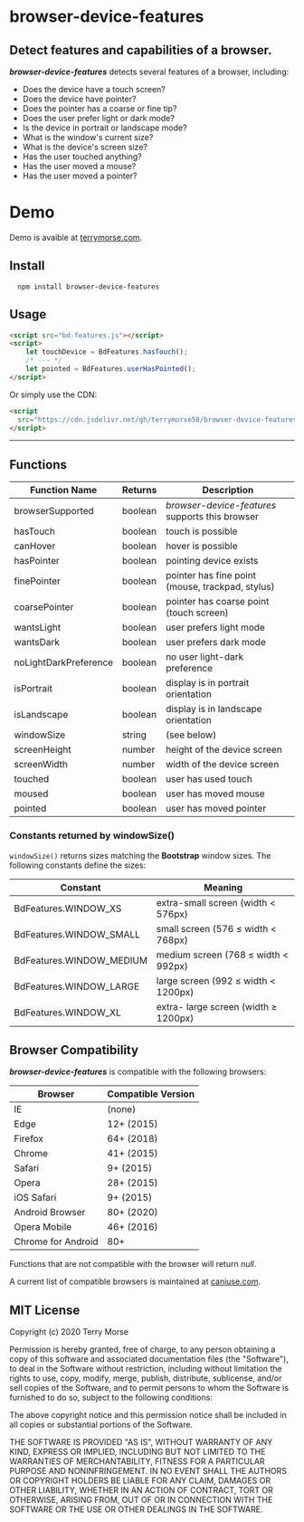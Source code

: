 # browser-device-features

Detect features and capabilities of a browser.
---
***browser-device-features*** detects several features of a browser, including:

* Does the device have a touch screen?
* Does the device have pointer?
* Does the pointer has a coarse or fine tip?
* Does the user prefer light or dark mode?
* Is the device in portrait or landscape mode?
* What is the window's current size?
* What is the device's screen size?
* Has the user touched anything?
* Has the user moved a mouse?
* Has the user moved a pointer?

# Demo

Demo is avaible at [terrymorse.com](https://terrymorse.com/coding/browser-device/index.html).

## Install
```shell script
  npm install browser-device-features
```
## Usage
```html
<script src="bd-features.js"></script>
<script>
    let touchDevice = BdFeatures.hasTouch();
    /* --- */
    let pointed = BdFeatures.userHasPointed();
</script>
```
Or simply use the CDN:
```html
<script
  src="https://cdn.jsdelivr.net/gh/terrymorse58/browser-device-features/bd-features.js">
</script>
```
---
## Functions

Function Name         | Returns   | Description
--------------------- | --------- | -----------
browserSupported      | boolean   | *browser-device-features* supports this browser
hasTouch              | boolean   | touch is possible
canHover              | boolean   | hover is possible
hasPointer            | boolean   | pointing device exists
finePointer           | boolean   | pointer has fine point (mouse, trackpad, stylus)
coarsePointer         | boolean   | pointer has coarse point (touch screen) 
wantsLight            | boolean   | user prefers light mode
wantsDark             | boolean   | user prefers dark mode
noLightDarkPreference | boolean   | no user light-dark preference
isPortrait            | boolean   | display is in portrait orientation
isLandscape           | boolean   | display is in landscape orientation
windowSize            | string    | (see below)
screenHeight          | number    | height of the device screen
screenWidth           | number    | width of the device screen
touched               | boolean   | user has used touch
moused                | boolean   | user has moved mouse
pointed               | boolean   | user has moved pointer

### Constants returned by windowSize()

`windowSize()` returns sizes matching the **Bootstrap** window sizes. The
 following constants define the sizes:

Constant                  | Meaning
------------------------- | -------
BdFeatures.WINDOW_XS      | extra-small screen (width < 576px)
BdFeatures.WINDOW_SMALL   | small screen (576 ≤ width < 768px)
BdFeatures.WINDOW_MEDIUM  | medium screen (768 ≤ width < 992px)
BdFeatures.WINDOW_LARGE   | large screen (992 ≤ width < 1200px)
BdFeatures.WINDOW_XL      | extra- large screen (width ≥ 1200px)

## Browser Compatibility

***browser-device-features*** is compatible with the following browsers:

Browser            | Compatible Version
------------------ | ------------------
IE                 | (none)
Edge               | 12+ (2015)
Firefox            | 64+ (2018)
Chrome             | 41+ (2015)
Safari             | 9+ (2015)
Opera              | 28+ (2015)
iOS Safari         | 9+ (2015)
Android Browser    | 80+ (2020)
Opera Mobile       | 46+ (2016)
Chrome for Android | 80+

Functions that are not compatible with the browser
 will return *null*.
 
A current list of compatible browsers is maintained at
[caniuse.com](https://caniuse.com/#search=media%20query%20pointer).

## MIT License

Copyright (c) 2020 Terry Morse

Permission is hereby granted, free of charge, to any person obtaining a copy
of this software and associated documentation files (the "Software"), to deal
in the Software without restriction, including without limitation the rights
to use, copy, modify, merge, publish, distribute, sublicense, and/or sell
copies of the Software, and to permit persons to whom the Software is
furnished to do so, subject to the following conditions:

The above copyright notice and this permission notice shall be included in all
copies or substantial portions of the Software.

THE SOFTWARE IS PROVIDED "AS IS", WITHOUT WARRANTY OF ANY KIND, EXPRESS OR
IMPLIED, INCLUDING BUT NOT LIMITED TO THE WARRANTIES OF MERCHANTABILITY,
FITNESS FOR A PARTICULAR PURPOSE AND NONINFRINGEMENT. IN NO EVENT SHALL THE
AUTHORS OR COPYRIGHT HOLDERS BE LIABLE FOR ANY CLAIM, DAMAGES OR OTHER
LIABILITY, WHETHER IN AN ACTION OF CONTRACT, TORT OR OTHERWISE, ARISING FROM,
OUT OF OR IN CONNECTION WITH THE SOFTWARE OR THE USE OR OTHER DEALINGS IN THE
SOFTWARE.
